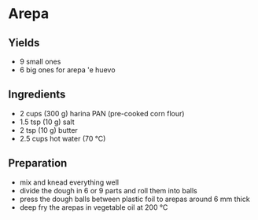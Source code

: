 # Arepa

## Yields
- 9 small ones
- 6 big ones for arepa 'e huevo

## Ingredients
- 2 cups (300 g) harina PAN (pre-cooked corn flour) 
- 1.5 tsp (10 g) salt 
- 2 tsp (10 g) butter
- 2.5 cups hot water (70 °C)

## Preparation
- mix and knead everything well
- divide the dough in 6 or 9 parts and roll them into balls
- press the dough balls between plastic foil to arepas around 6 mm thick
- deep fry the arepas in vegetable oil at 200 °C
